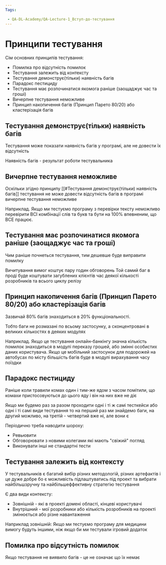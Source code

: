 ```yaml
---
Tags:
 
 - QA-DL-Academy/QA-Lecture-1_Вступ-до-тестування
---
```

# Принципи тестування

Сім основних принципів тестування:
- Помилка про відсутність помилок
- Тестування залежить від контексту
- Тестування демонструє(тільки) наявність багів
- Парадокс пестициду
- Тестування має розпочинатися якомога раніше (заощаджує час та гроші)
- Вичерпне тестування неможливе
- Принцип накопичення багів (Принцип Парето 80/20) або кластерізація багів

## Тестування демонструє(тільки) наявність багів

Тестування може показати наявність багів у програмі, але не довести їх відсутність

Наявність багів - результат роботи тестувальника

## Вичерпне тестування неможливе

Оскільки згідно принципу [[#Тестування демонструє(тільки) наявність багів]] тестування не може довести відсутність багів в програмі вичерпне тестування неможливе

Наприклад. Якщо ми тестуємо програму з перевірки тексту неможливо перевірити ВСІ комбінації слів та букв та бути на 100% впевненим, що ВСЕ працює.

## Тестування має розпочинатися якомога раніше (заощаджує час та гроші)

Чим раніше почнеться тестування, тим дешевше буде виправити помилку

Вичитування вимог коштує пару годин обговорень
Той самий баг в проді буде коштувати загублених клієнтів час деякої кількості розробників та всього циклу релізу

## Принцип накопичення багів (Принцип Парето 80/20) або кластерізація багів

Зазвичай 80% багів знаходиться в 20% функціональності.

Тобто баги не розмазані по всьому застосунку, а сконцентровані в великих кількостях в деяких модулях

Наприклад. Якщо це тестування онлайн-банкінгу значна кількість помилок знаходиться в модулі переказу грошей, або змінні особистих даних користувача.
Якщо це мобільний застосунок для подорожей на автобусах по місту більшість багів буде в модулі вирахування часу поїздки

## Парадокс пестициду

Раніше коли травили комах один і тим-же ядом з часом помітили, що комахи пристосовуються до цього яду і він на них вже не діє

Якщо ми будемо раз за разом проходити одні і ті ж самі тесткейси або одні і ті самі види тестування то на перший раз ми знайдемо баги, на другий можливо, на третій - четвертий вже ні, але вони є

Періодично треба наводити шороху:
- Ревьювити
- Обговорювати з новими колегами які мають "свіжий" погляд
- Виконувати інші не стандартні тести

## Тестування залежить від контексту

У тестувальників є багатий вибір різних методологій, різних артефактів і це дуже добре бо є можливість підлаштуватись під проект та вибрати найбільшзручну та найбільшеффективну стратегію тестування

Є два види контексту:
- Зовнішній - які в проекті домені області, кінцеві користувачі
- Внутрішний - мої розробники або кількість розробників на проекті змінюється або різне навантаження

Наприклад зовнішній: Якщо ми тестуємо програму для медицини вимогу будуть іншими, ніж якщо би ми тестували ігровий додаток

## Помилка про відсутність помилок

Якщо тестування не виявило багів - це не означає що їх немає